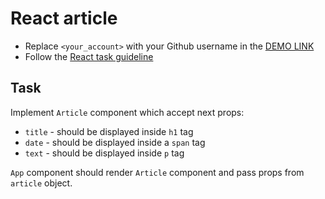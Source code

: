 # React article
- Replace `<your_account>` with your Github username in the [DEMO LINK](https://Kostrica.github.io/react_article/)
- Follow the [React task guideline](https://github.com/mate-academy/react_task-guideline#react-tasks-guideline)

## Task
Implement `Article` component which accept next props:
- `title` - should be displayed inside `h1` tag
- `date` - should be displayed inside a `span` tag
- `text` - should be displayed inside `p` tag

`App` component should render `Article` component and pass props from `article` object.
